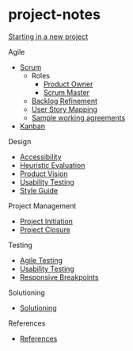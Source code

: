 # project-notes


[Starting in a new project](pm-individual-start.md)

Agile

* [Scrum](agile-scrum.md)
  * Roles
    * [Product Owner](agile-product-owner.md)
    * [Scrum Master](agile-scrum-master.md)
  * [Backlog Refinement](agile-backlog-refinement.md)
  * [User Story Mapping](agile-user-story-mapping.md)
  * [Sample working agreements](agile-working-agreements.md)
* [Kanban](agile-kanban.md)

Design

* [Accessibility](design-accessibility.md)
* [Heuristic Evaluation](design-heuristic-evaluation.md)
* [Product Vision](design-product-vision.md)
* [Usability Testing](design-usability-testing.md)
* [Style Guide](design-style-guide.md)

Project Management

* [Project Initiation](pm-project-initiation.md)
* [Project Closure](pm-project-closure.md)

Testing

* [Agile Testing](agile-testing.md)
* [Usability Testing](design-usability-testing.md)
* [Responsive Breakpoints](testing-responsive-breakpoints.md)

Solutioning

* [Solutioning](solutioning.md)

References

* [References](references.md)
